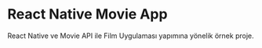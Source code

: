 # React Native Movie App

React Native ve Movie API ile Film Uygulaması yapımına yönelik örnek proje.
